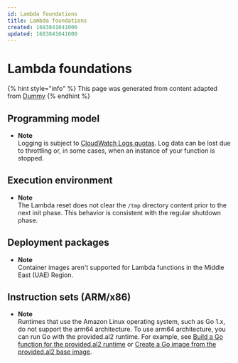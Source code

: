 ```yaml
---
id: Lambda foundations
title: Lambda foundations
created: 1683841041000
updated: 1683841041000
---
```

# Lambda foundations
{% hint style="info" %}
This page was generated from content adapted from [Dummy](https://docs.aws.amazon.com/ec2/index.html)
{% endhint %}
## Programming model

- **Note**  
Logging is subject to [CloudWatch Logs quotas](https://docs.aws.amazon.com/AmazonCloudWatch/latest/logs/cloudwatch_limits_cwl.html)\. Log data can be lost due to throttling or, in some cases, when an instance of your function is stopped\.


## Execution environment

- **Note**  
The Lambda reset does not clear the `/tmp` directory content prior to the next init phase\. This behavior is consistent with the regular shutdown phase\.


## Deployment packages

- **Note**  
Container images aren't supported for Lambda functions in the Middle East \(UAE\) Region\.


## Instruction sets (ARM/x86)

- **Note**  
Runtimes that use the Amazon Linux operating system, such as Go 1\.x, do not support the arm64 architecture\. To use arm64 architecture, you can run Go with the provided\.al2 runtime\. For example, see [Build a Go function for the provided\.al2 runtime](golang-package.md#golang-package-al2) or [Create a Go image from the provided\.al2 base image](go-image.md#go-image-al2)\.

